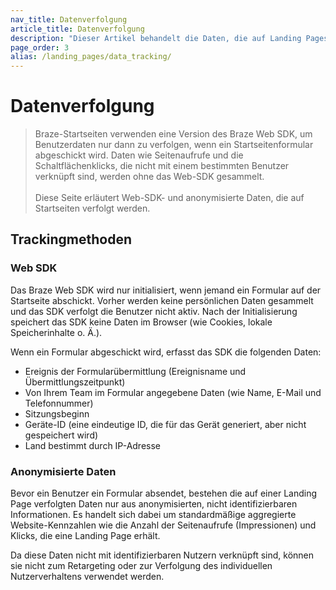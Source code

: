 ```yaml
---
nav_title: Datenverfolgung
article_title: Datenverfolgung
description: "Dieser Artikel behandelt die Daten, die auf Landing Pages verfolgt werden."
page_order: 3
alias: /landing_pages/data_tracking/
---
```


# Datenverfolgung

> Braze-Startseiten verwenden eine Version des Braze Web SDK, um Benutzerdaten nur dann zu verfolgen, wenn ein Startseitenformular abgeschickt wird. Daten wie Seitenaufrufe und die Schaltflächenklicks, die nicht mit einem bestimmten Benutzer verknüpft sind, werden ohne das Web-SDK gesammelt.<br><br>Diese Seite erläutert Web-SDK- und anonymisierte Daten, die auf Startseiten verfolgt werden.

## Trackingmethoden

### Web SDK

Das Braze Web SDK wird nur initialisiert, wenn jemand ein Formular auf der Startseite abschickt. Vorher werden keine persönlichen Daten gesammelt und das SDK verfolgt die Benutzer nicht aktiv. Nach der Initialisierung speichert das SDK keine Daten im Browser (wie Cookies, lokale Speicherinhalte o. Ä.).

Wenn ein Formular abgeschickt wird, erfasst das SDK die folgenden Daten:

- Ereignis der Formularübermittlung (Ereignisname und Übermittlungszeitpunkt)
- Von Ihrem Team im Formular angegebene Daten (wie Name, E-Mail und Telefonnummer)
- Sitzungsbeginn
- Geräte-ID (eine eindeutige ID, die für das Gerät generiert, aber nicht gespeichert wird)
- Land bestimmt durch IP-Adresse

### Anonymisierte Daten

Bevor ein Benutzer ein Formular absendet, bestehen die auf einer Landing Page verfolgten Daten nur aus anonymisierten, nicht identifizierbaren Informationen. Es handelt sich dabei um standardmäßige aggregierte Website-Kennzahlen wie die Anzahl der Seitenaufrufe (Impressionen) und Klicks, die eine Landing Page erhält.

Da diese Daten nicht mit identifizierbaren Nutzern verknüpft sind, können sie nicht zum Retargeting oder zur Verfolgung des individuellen Nutzerverhaltens verwendet werden.

